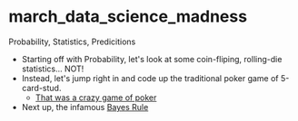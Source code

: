 # march_data_science_madness
Probability, Statistics, Predicitions

- Starting off with Probability, let's look at some coin-fliping, rolling-die statistics... NOT! 
- Instead, let's jump right in and code up the traditional poker game of 5-card-stud. 
    + [That was a crazy game of poker](probability/crazy_game_of_poker/)
- Next up, the infamous [Bayes Rule](probability/bayes/)
